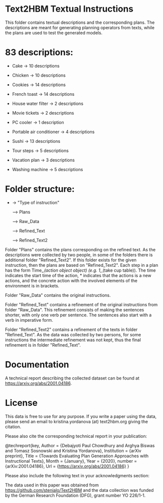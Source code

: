 # Text2HBM Textual Instructions

This folder contains textual descriptions and the corresponding plans. The descriptions are meant for generating planning operators from texts, while the plans are used to test the generated models.


# 83 descriptions:

- Cake -> 10 descriptions

- Chicken -> 10 descriptions

- Cookies -> 14 descriptions

- French toast -> 14 descriptions

- House water filter -> 2 descriptions

- Movie tickets -> 2 descriptions

- PC cooler -> 1 description

- Portable air conditioner -> 4 descriptions

- Sushi -> 13 descriptions

- Tour steps -> 5 descriptions

- Vacation plan -> 3 descriptions

- Washing machine -> 5 descriptions


# Folder structure: 

- -> "Type of instruction"

	--> Plans
        
	--> Raw_Data
        
	--> Refined_Text
        
	--> Refined_Text2
	

Folder "Plans" contains the plans corresponding on the refined text. As the descriptions were collected by two people, in some of the folders there is additional folder "Refined_Text2". If this folder exists for the given instruction, then the plans are based on "Refined_Text2". Each step in a plan has the form Time,*,(action object object) (e.g. 1,*,(take cup table)). The time indicates the start time of the action, * indicates that the actions is a new actions, and the concrete action with the involved elements of the environment is in brackets. 

Folder "Raw_Data" contains the original instructions. 

Folder "Refined_Text" contains a refinement of the original instructions from folder "Raw_Data". This refinement consists of making the sentences shorter, with only one verb per sentence. The sentences also start with a verb in imperative form. 

Folder "Refined_Text2" contains a refinement of the texts in folder "Refined_Text". As the data was collected by two persons, for some instructions the intermediate refinement was not kept, thus the final refinement is in folder "Refined_Text".  	

# Documentation

A technical report describing the collected dataset can be found at https://arxiv.org/abs/2001.04186. 

# License

This data is free to use for any purpose. If you write a paper using the data, please send an email to kristina.yordanova (at) text2hbm.org giving the citation. 

Please also cite the corresponding technical report in your publication: 

@techreport{key,
	Author = {Debajyoti Paul Chowdhury and Arghya Biswas and Tomasz Sosnowski and Kristina Yordanova},
	Institution = {arXiv preprint},
	Title = {Towards Evaluating Plan Generation Approaches with Instructional Texts},
	Month = {January},
	Year = {2020},
	number = {arXiv:2001.04186},
	Url = {https://arxiv.org/abs/2001.04186}
}

Please also include the following text in your acknowledgments section:

The data used in this paper was obtained from https://github.com/stenialo/Text2HBM and the data collection was funded by the German Research Foundation (DFG), grant number YO 226/1-1.
